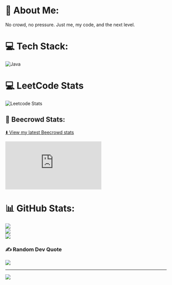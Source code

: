 # 💫 About Me:
No crowd, no pressure. Just me, my code, and the next level.<br>


# 💻 Tech Stack:
![Java](https://img.shields.io/badge/java-%23ED8B00.svg?style=for-the-badge&logo=openjdk&logoColor=white)
# 💻 LeetCode Stats
![Leetcode Stats](https://leetcard.jacoblin.cool/AlgoPilot?theme=forest)
## 🐝 Beecrowd Stats:
<!-- START beecrowd stats -->
[⬇️ View my latest Beecrowd stats](./beecrowd_stats.md)

<!-- You can also embed directly like this -->
<!-- markdown: -->
![Stats](https://raw.githubusercontent.com/YOUR_USERNAME/YOUR_REPO_NAME/main/beecrowd_stats.md)
<!-- END beecrowd stats -->

# 📊 GitHub Stats:
![](https://github-readme-stats.vercel.app/api?username=Algo-Pilot&theme=dark&hide_border=false&include_all_commits=false&count_private=false)<br/>
![](https://nirzak-streak-stats.vercel.app/?user=Algo-Pilot&theme=dark&hide_border=false)<br/>
![](https://github-readme-stats.vercel.app/api/top-langs/?username=Algo-Pilot&theme=dark&hide_border=false&include_all_commits=false&count_private=false&layout=compact)

### ✍️ Random Dev Quote
![](https://quotes-github-readme.vercel.app/api?type=horizontal&theme=radical)

---
[![](https://visitcount.itsvg.in/api?id=Algo-Pilot&icon=0&color=0)](https://visitcount.itsvg.in)

<!-- Proudly created with GPRM ( https://gprm.itsvg.in ) -->
